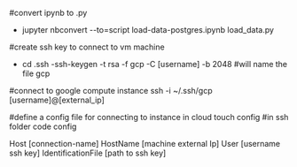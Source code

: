 #convert ipynb to .py
- jupyter nbconvert --to=script load-data-postgres.ipynb load_data.py

#create ssh key to connect to vm machine
- cd .ssh
-ssh-keygen -t rsa -f gcp -C [username] -b 2048 #will name the file gcp

#connect to google compute instance
ssh -i ~/.ssh/gcp [username]@[external_ip]

#define a config file for connecting to instance in cloud
touch config #in ssh folder
code config

Host [connection-name]
    HostName [machine external Ip]
    User [username ssh key]
    IdentificationFile [path to ssh key]

